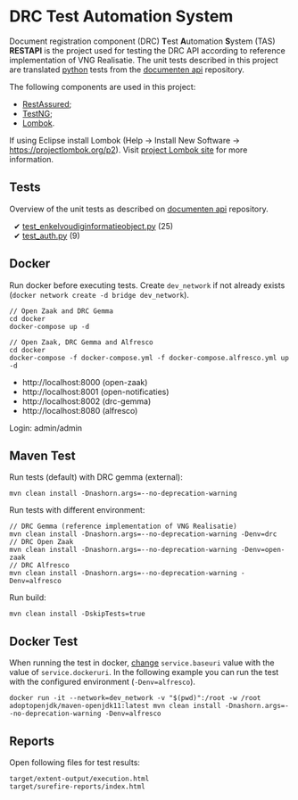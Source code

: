# DRC Test Automation System

Document registration component (DRC) **T**est **A**utomation **S**ystem (TAS) **RESTAPI** is the project used for testing the DRC API according to reference implementation of VNG Realisatie. The unit tests described in this project are translated [python](https://www.python.org) tests from the [documenten api](https://github.com/VNG-Realisatie/documenten-api/tree/stable/1.0.x/src/drc/api/tests) repository.

The following components are used in this project:

* [RestAssured](https://rest-assured.io); 
* [TestNG](https://testng.org);
* [Lombok](https://projectlombok.org).

If using Eclipse install Lombok (Help -> Install New Software -> https://projectlombok.org/p2). Visit [project Lombok site](https://projectlombok.org/setup/eclipse) for more information.

## Tests

Overview of the unit tests as described on [documenten api](https://github.com/VNG-Realisatie/documenten-api/tree/stable/1.0.x/src/drc/api/tests) repository.

&nbsp;&nbsp;&#10004; [test_enkelvoudiginformatieobject.py](https://github.com/VNG-Realisatie/documenten-api/blob/stable/1.0.x/src/drc/api/tests/test_enkelvoudiginformatieobject.py) (25) \
&nbsp;&nbsp;&#10004; [test_auth.py](https://github.com/VNG-Realisatie/documenten-api/blob/stable/1.0.x/src/drc/api/tests/test_auth.py) (9)

## Docker

Run docker before executing tests. Create `dev_network` if not already exists (`docker network create -d bridge dev_network`).

```
// Open Zaak and DRC Gemma
cd docker
docker-compose up -d

// Open Zaak, DRC Gemma and Alfresco
cd docker
docker-compose -f docker-compose.yml -f docker-compose.alfresco.yml up -d
```

* http://localhost:8000 (open-zaak)
* http://localhost:8001 (open-notificaties)
* http://localhost:8002 (drc-gemma)
* http://localhost:8080 (alfresco)

Login: admin/admin

## Maven Test

Run tests (default) with DRC gemma (external):

```
mvn clean install -Dnashorn.args=--no-deprecation-warning
```

Run tests with different environment:

```
// DRC Gemma (reference implementation of VNG Realisatie)
mvn clean install -Dnashorn.args=--no-deprecation-warning -Denv=drc
// DRC Open Zaak
mvn clean install -Dnashorn.args=--no-deprecation-warning -Denv=open-zaak
// DRC Alfresco
mvn clean install -Dnashorn.args=--no-deprecation-warning -Denv=alfresco
```

Run build:

```
mvn clean install -DskipTests=true
```

## Docker Test

When running the test in docker, [change](src/main/resources/environments) `service.baseuri` value with the value of `service.dockeruri`. In the following example you can run the test with the configured environment (`-Denv=alfresco`).

```
docker run -it --network=dev_network -v "$(pwd)":/root -w /root adoptopenjdk/maven-openjdk11:latest mvn clean install -Dnashorn.args=--no-deprecation-warning -Denv=alfresco
```

## Reports

Open following files for test results:

```
target/extent-output/execution.html
target/surefire-reports/index.html
```